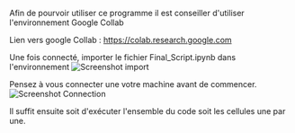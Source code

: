 Afin de pourvoir utiliser ce programme il est conseiller d'utiliser l'environnement Google Collab

Lien vers google Collab : https://colab.research.google.com

Une fois connecté, importer le fichier Final_Script.ipynb dans l'environnement
![Screenshot import](url "https://github.com/QuentinPerret/IAStockForeCaster/blob/master/Screenshot_import.png")

Pensez à vous connecter une votre machine avant de commencer.
![Screenshot Connection](url "https://github.com/QuentinPerret/IAStockForeCaster/blob/master/Screenshot_connection.png")

Il suffit ensuite soit d'exécuter l'ensemble du code soit les cellules une par une.
